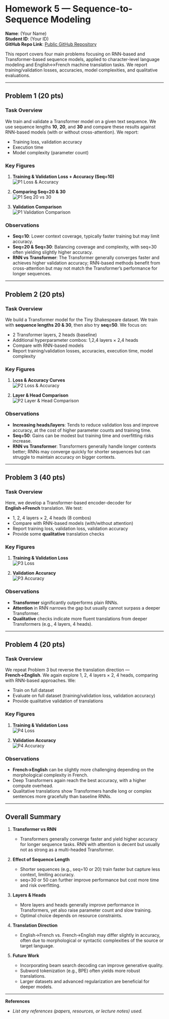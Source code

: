 # Homework 5 — Sequence-to-Sequence Modeling

**Name**: (Your Name)  
**Student ID**: (Your ID)  
**GitHub Repo Link**: [Public GitHub Repository](https://github.com/...)  

This report covers four main problems focusing on RNN-based and Transformer-based sequence models, applied to character-level language modeling and English↔French machine translation tasks. We report training/validation losses, accuracies, model complexities, and qualitative evaluations.

---

## Problem 1 (20 pts)

### Task Overview
We train and validate a Transformer model on a given text sequence. We use sequence lengths **10**, **20**, and **30** and compare these results against RNN-based models (with or without cross-attention). We report:
- Training loss, validation accuracy  
- Execution time  
- Model complexity (parameter count)  

### Key Figures

1. **Training & Validation Loss + Accuracy (Seq=10)**  
   ![P1 Loss & Accuracy](p_1_loss_acc.png)

2. **Comparing Seq=20 & 30**  
   ![P1 Seq 20 vs 30](p_1_seq_20_30.png)

3. **Validation Comparison**  
   ![P1 Validation Comparison](p_1_Validation_Comparison.png)

### Observations
- **Seq=10**: Lower context coverage, typically faster training but may limit accuracy.  
- **Seq=20 & Seq=30**: Balancing coverage and complexity, with seq=30 often yielding slightly higher accuracy.  
- **RNN vs Transformer**: The Transformer generally converges faster and achieves higher validation accuracy; RNN-based methods benefit from cross-attention but may not match the Transformer’s performance for longer sequences.

---

## Problem 2 (20 pts)

### Task Overview
We build a Transformer model for the Tiny Shakespeare dataset. We train with **sequence lengths 20 & 30**, then also try **seq=50**. We focus on:
- 2 Transformer layers, 2 heads (baseline)  
- Additional hyperparameter combos: 1,2,4 layers × 2,4 heads  
- Compare with RNN-based models  
- Report training/validation losses, accuracies, execution time, model complexity

### Key Figures

1. **Loss & Accuracy Curves**  
   ![P2 Loss & Accuracy](p_2_loss_acc.png)

2. **Layer & Head Comparison**  
   ![P2 Layer & Head Comparison](p_2layer_and_head_comparison.png)

### Observations
- **Increasing heads/layers**: Tends to reduce validation loss and improve accuracy, at the cost of higher parameter counts and training time.  
- **Seq=50**: Gains can be modest but training time and overfitting risks increase.  
- **RNN vs Transformer**: Transformers generally handle longer contexts better; RNNs may converge quickly for shorter sequences but can struggle to maintain accuracy on bigger contexts.

---

## Problem 3 (40 pts)

### Task Overview
Here, we develop a Transformer-based encoder-decoder for **English→French** translation. We test:
- 1, 2, 4 layers × 2, 4 heads (8 combos)  
- Compare with RNN-based models (with/without attention)  
- Report training loss, validation loss, validation accuracy  
- Provide some **qualitative** translation checks

### Key Figures

1. **Training & Validation Loss**  
   ![P3 Loss](p_3_loss.png)  

2. **Validation Accuracy**  
   ![P3 Accuracy](p_3_acc.png)

### Observations
- **Transformer** significantly outperforms plain RNNs.  
- **Attention** in RNN narrows the gap but usually cannot surpass a deeper Transformer.  
- **Qualitative** checks indicate more fluent translations from deeper Transformers (e.g., 4 layers, 4 heads).

---

## Problem 4 (20 pts)

### Task Overview
We repeat Problem 3 but reverse the translation direction — **French→English**. We again explore 1, 2, 4 layers × 2, 4 heads, comparing with RNN-based approaches. We:
- Train on full dataset  
- Evaluate on full dataset (training/validation loss, validation accuracy)  
- Provide qualitative validation of translations

### Key Figures

1. **Training & Validation Loss**  
   ![P4 Loss](p_4_loss.png)

2. **Validation Accuracy**  
   ![P4 Accuracy](p_4_acc.png)

### Observations
- **French→English** can be slightly more challenging depending on the morphological complexity in French.  
- Deep Transformers again reach the best accuracy, with a higher compute overhead.  
- Qualitative translations show Transformers handle long or complex sentences more gracefully than baseline RNNs.

---

## Overall Summary

1. **Transformer vs RNN**  
   - Transformers generally converge faster and yield higher accuracy for longer sequence tasks. RNN with attention is decent but usually not as strong as a multi-headed Transformer.  

2. **Effect of Sequence Length**  
   - Shorter sequences (e.g., seq=10 or 20) train faster but capture less context, limiting accuracy.  
   - seq=30 or 50 can further improve performance but cost more time and risk overfitting.  

3. **Layers & Heads**  
   - More layers and heads generally improve performance in Transformers, yet also raise parameter count and slow training.  
   - Optimal choice depends on resource constraints.  

4. **Translation Direction**  
   - English→French vs. French→English may differ slightly in accuracy, often due to morphological or syntactic complexities of the source or target language.  

5. **Future Work**  
   - Incorporating beam search decoding can improve generative quality.  
   - Subword tokenization (e.g., BPE) often yields more robust translations.  
   - Larger datasets and advanced regularization are beneficial for deeper models.

---

**References**  
- *List any references (papers, resources, or lecture notes) used.*

